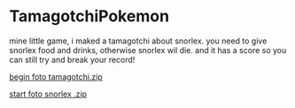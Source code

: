 # TamagotchiPokemon 
mine little game, i maked a tamagotchi about snorlex. 
you need to give snorlex food and drinks, otherwise snorlex wil die.
and it has a score so you can still try and break your record!

[begin foto tamagotchi.zip](https://github.com/Y189470/TamagotchiPokemon/files/11880793/begin.foto.tamagotchi.zip)


[start foto snorlex .zip](https://github.com/Y189470/TamagotchiPokemon/files/11880812/start.foto.snorlex.zip)
